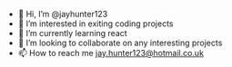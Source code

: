 - 👋 Hi, I’m @jayhunter123
- 👀 I’m interested in exiting coding projects
- 🌱 I’m currently learning react
- 💞️ I’m looking to collaborate on any interesting projects
- 📫 How to reach me jay.hunter123@hotmail.co.uk

<!---
jayhunter123/jayhunter123 is a ✨ special ✨ repository because its `README.md` (this file) appears on your GitHub profile.
You can click the Preview link to take a look at your changes.
--->
